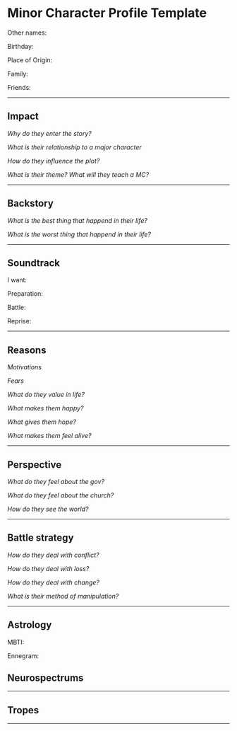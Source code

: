 # Minor Character Profile Template

Other names:

Birthday:

Place of Origin:

Family:

Friends:


---
## Impact

*Why do they enter the story?*


*What is their relationship to a major character*


*How do they influence the plot?*


*What is their theme? What will they teach a MC?*


---
## Backstory

*What is the best thing that happend in their life?*


*What is the worst thing that happend in their life?*


---
## Soundtrack

I want:



Preparation:



Battle:



Reprise:

---

## Reasons

*Motivations*


*Fears*


*What do they value in life?*


*What makes them happy?*


*What gives them hope?*


*What makes them feel alive?*


---

## Perspective


*What do they feel about the gov?*


*What do they feel about the church?*


*How do they see the world?*


---
## Battle strategy

*How do they deal with conflict?*


*How do they deal with loss?*


*How do they deal with change?*

 
*What is their method of manipulation?*


---

## Astrology

MBTI:

Ennegram:

## Neurospectrums

---

## Tropes



---